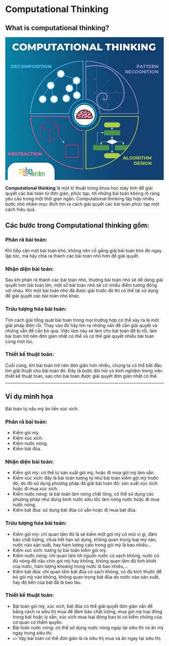 # **Computational Thinking**

## **What is computational thinking?**

![Figure 1: A first look of Computer Thinking](figure-computational-thinking.jpg)

**Computational thinking** là một kĩ thuật trong khoa học máy tính để giải quyết các bài toán từ đơn giản, phức tạp, tới những bài toán không rõ ràng yêu cầu trong một thời gian ngắn. Computational thinking tập hợp nhiều bước nhỏ nhằm mục đích tìm ra cách giải quyết các bài toán phức tạp một cách hiệu quả.

## **Các bước trong Computational thinking gồm:**

### **Phân rã bài toán:**
Khi tiếp cận một bài toán khó, không nên cố gắng giải bài toán khó đó ngay lập tức, mà hãy chia ra thành các bài toán nhỏ hơn để giải quyết.

### **Nhận diện bài toán:**
Sau khi phân rã thành các bài toán nhỏ, thường bài toán nhỏ sẽ dễ dàng giải quyết hơn bài toán lớn, một số bài toán nhỏ sẽ có nhiều điểm tương đồng với nhau. Khi một bài toán nhỏ đã được giải trước đó thì có thể tái sử dụng để giải quyết các bài toán nhỏ khác.

### **Trừu tượng hóa bài toán:**
Tìm cách giải tổng quát bài toán trong mọi trường hợp có thể xảy ra là một giải pháp điên rồi. Thay vào đó hãy tìm ra những vấn đề cần giải quyết và những vẫn đề cần bỏ qua. Việc làm này sẽ làm cho bài toán đỡ bị rối, làm bài toán trở nên đơn giản nhất có thể và có thể giải quyết nhiều bài toán cũng một lúc.

### **Thiết kế thuật toán:**
Cuối cùng, khi bài toán trở nên đơn giản hơn nhiều, chúng ta có thể bắt đầu tìm giải thuật cho bài toán đó. Đây là bước đòi hỏi có kinh nghiệm trong việc thiết kế thuật toán, sao cho bài toán được giải quyết đơn giản nhất có thể.

---
## **Ví dụ minh họa**
Bài toán tự nấu mỳ ăn liền xúc xích.
### **Phân rã bài toán:**
- Kiếm gói mỳ.
- Kiếm xúc xích.
- Kiếm nước nóng.
- Kiếm bát đũa.
### **Nhận diện bài toán:**
- Kiếm gói mỳ: có thể tự sản xuất gói mỳ, hoặc đi mua gói mỳ làm sẵn.
- Kiếm xúc xích: đây là bài toán tương tự như bài toán kiếm gói mỳ trước đó, do đó sử dụng phương pháp đã giải bài toán đó: sản xuất xúc xích hoặc đi mua xúc xích.
- Kiếm nước nóng: là bài toán làm nóng chất lỏng, có thể sử dụng các phương pháp như dùng bình nước siêu tốc làm nóng nước hoặc đi mua nước nóng.
- Kiếm bát đũa: sử dụng bát đũa có sẵn hoặc đi mua bát đũa.
### **Trừu tượng hóa bài toán:**
- Kiếm gói mỳ: chỉ quan tấm đó là sẽ kiếm một gói mỳ có mùi vị gì, đảm bảo chất lượng, chưa hết hạn sử dụng, không quan trọng loại mỳ nào, nước nào sản xuất, hay hàm lượng calo trong gói mỳ là bao nhiêu...
- Kiếm xúc xích: tương tự bài toán kiếm gói mỳ.
- Kiếm nước nóng: chỉ quan tâm tới nguồn nước có sạch không, nước có đủ nóng để nấu chín gói mỳ hay không, không quan tâm độ tinh khiết của nước, hàm lượng khoáng trong nước là bao nhiêu,...
- Kiếm bát đũa: chỉ quan tâm bát đũa có sạch không, có đủ kích thước để bỏ gói mỳ vào không, không quan trọng bát đũa do nước nào sản xuất, hay độ bền của bát đã là bao lâu.
### **Thiết kế thuật toán:**
- Bài toán gói mỳ, xúc xích, bát đũa có thể giải quyết đơn giản vấn đề bằng cách ra siêu thị mua để đảm bảo chất lượng, mua gói mỳ loại đóng trong bát hoặc ly sẵn, xúc xích mua loại đóng bao bì có kiểm chứng của cơ quan có thẩm quyền.
- Bài toán nước nóng: có thể sử dụng nước nóng ngay tại siêu thị và ăn mỳ ngay trong siêu thị.
- `=>` Vậy bài toán có thể đơn giản là ra siêu thị mua và ăn ngay tại siêu thị. 